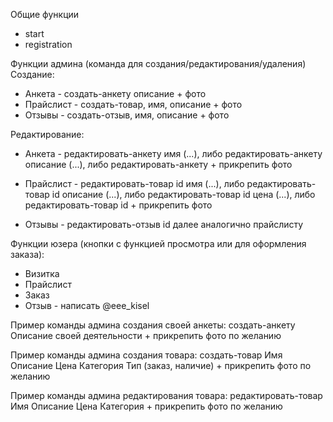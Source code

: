 Общие функции
- start
- registration

Функции админа (команда для создания/редактирования/удаления)
Создание:
- Анкета - создать-анкету описание + фото
- Прайслист - создать-товар, имя, описание + фото
- Отзывы - создать-отзыв, имя, описание + фото

Редактирование:
- Анкета - редактировать-анкету имя (...),
либо редактировать-анкету описание (...),
либо редактировать-анкету + прикрепить фото

- Прайслист - редактировать-товар id имя (...),
либо редактировать-товар id описание (...),
либо редактировать-товар id цена (...),
либо редактировать-товар id + прикрепить фото

- Отзывы - редактировать-отзыв id далее аналогично прайслисту

Функции юзера (кнопки с функцией просмотра или для оформления заказа):
- Визитка
- Прайслист
- Заказ
- Отзыв - написать @eee_kisel

Пример команды админа создания своей анкеты: 
создать-анкету
Описание своей деятельности + прикрепить фото по желанию

Пример команды админа создания товара: 
создать-товар
Имя
Описание
Цена
Категория
Тип (заказ, наличие) + прикрепить фото по желанию


Пример команды админа редактирования товара: 
редактировать-товар
Имя
Описание
Цена
Категория + прикрепить фото по желанию